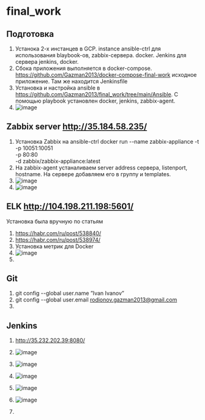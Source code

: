 # final_work
## Подготовка 
1. Устанока 2-х инстанцев в GCP. instance ansible-ctrl для использования blaybook-ов, zabbix-сервера. docker. Jenkins для сервера jenkins, docker.  
2. Сбока приложения выполняется в docker-compose. https://github.com/Gazman2013/docker-compose-final-work исходное приложение. Там же находится Jenkinsfile
3. Установка и настройка ansible в https://github.com/Gazman2013/final_work/tree/main/Ansible. С помощью playbook установлен docker, jenkins, zabbix-agent.
4. ![image](https://user-images.githubusercontent.com/78871778/114749849-09afcb80-9d5c-11eb-92d9-794f6c872261.png)

## Zabbix server http://35.184.58.235/
1. Установка Zabbix на ansible-ctrl 
docker run --name zabbix-appliance -t \
      -p 10051:10051 \
      -p 80:80 \
      -d zabbix/zabbix-appliance:latest
2. На zabbix-agent устаналиваем server address сервера, listenport, hostname. На сервере добавляем его в группу и templates. 
3. ![image](https://user-images.githubusercontent.com/78871778/114745101-036b2080-9d57-11eb-99b7-75930d03a9c3.png)
4. ![image](https://user-images.githubusercontent.com/78871778/114746381-5b565700-9d58-11eb-9621-791c81f213c8.png)

## ELK http://104.198.211.198:5601/
Установка была вручную по статьям
1. https://habr.com/ru/post/538840/
2. https://habr.com/ru/post/538974/
3. Установка метрик для Docker
4. ![image](https://user-images.githubusercontent.com/78871778/114916605-a8582d00-9e2d-11eb-9fbc-ac52c1234cfa.png)
5. 

## Git
1. git config --global user.name ”Ivan Ivanov”
2. git config --global user.email rodionov.gazman2013@gmail.com
3. 


## Jenkins 
1. http://35.232.202.39:8080/
2. ![image](https://user-images.githubusercontent.com/78871778/114750666-e6395080-9d5c-11eb-8e82-3c8c146aa40b.png)
3. ![image](https://user-images.githubusercontent.com/78871778/114750572-cd309f80-9d5c-11eb-871a-9d0a858c1d83.png)
4. ![image](https://user-images.githubusercontent.com/78871778/114921375-2c60e380-9e33-11eb-823f-9b927c37c089.png)
5. ![image](https://user-images.githubusercontent.com/78871778/114921420-371b7880-9e33-11eb-89da-c91ba1ab925b.png)
6. ![image](https://user-images.githubusercontent.com/78871778/114921488-439fd100-9e33-11eb-80be-816a342cebd5.png)



5. 
